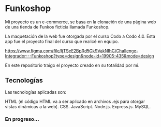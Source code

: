 # Funkoshop

Mi proyecto es un e-commerce, se basa en la clonación de una página web de una tienda de Funkos ficticia llamada Funkoshop.

La maquetación de la web fue otorgada por el curso Codo a Codo 4.0. Esta app fue el proyecto final del curso que realicé en equipo.

https://www.figma.com/file/IjTSeE2BpRd5Gk9VakNIhC/Challenge-Integrador---Funkoshop?type=design&node-id=19905-435&mode=design

En este repositorio traigo el proyecto creado en su totalidad por mi.

## Tecnologías

Las tecnologías aplicadas son:

 HTML (el código HTML va a ser aplicado en archivos .ejs para otorgar vistas dinámicas a la web).
 CSS.
 JavaScript.
 Node.js.
 Express.js.
 MySQL.

 ### En progreso...
